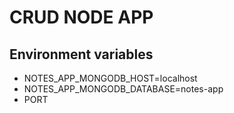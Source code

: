 # CRUD NODE APP

## Environment variables
* NOTES_APP_MONGODB_HOST=localhost
* NOTES_APP_MONGODB_DATABASE=notes-app
* PORT